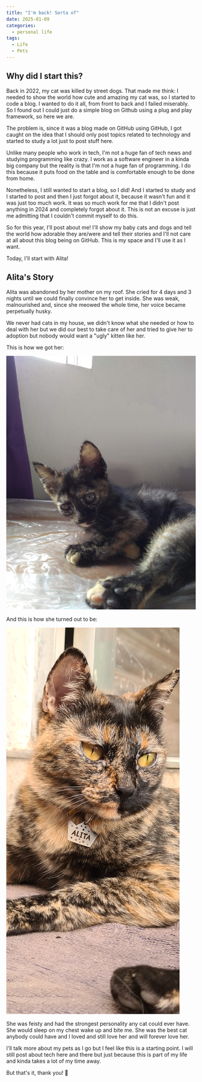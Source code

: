 ```yaml
---
title: "I'm back! Sorta of"
date: 2025-01-09
categories:
  - personal life
tags:
  - Life
  - Pets
---
```

## Why did I start this?

Back in 2022, my cat was killed by street dogs. That made me think: I needed to show the world how cute and amazing my cat was, so I started to code a blog. I wanted to do it all, from front to back and I failed miserably. So I found out I could just do a simple blog on Github using a plug and play framework, so here we are.

The problem is, since it was a blog made on GitHub using GitHub, I got caught on the idea that I should only post topics related to technology and started to study a lot just to post stuff here.

Unlike many people who work in tech, I'm not a huge fan of tech news and studying programming like crazy. I work as a software engineer in a kinda big company but the reality is that I'm not a huge fan of programming. I do this because it puts food on the table and is comfortable enough to be done from home.

Nonetheless, I still wanted to start a blog, so I did! And I started to study and I started to post and then I just forgot about it, because it wasn't fun and it was just too much work. It was so much work for me that I didn't post anything in 2024 and completely forgot about it. This is not an excuse is just me admitting that I couldn't commit myself to do this.

So for this year, I'll post about me! I'll show my baby cats and dogs and tell the world how adorable they are/were and tell their stories and I'll not care at all about this blog being on GitHub. This is my space and I'll use it as I want.

Today, I'll start with Alita!

## Alita's Story

Alita was abandoned by her mother on my roof. She cried for 4 days and 3 nights until we could finally convince her to get inside. She was weak, malnourished and, since she meowed the whole time, her voice became perpetually husky. 

We never had cats in my house, we didn't know what she needed or how to deal with her but we did our best to take care of her and tried to give her to adoption but nobody would want a "ugly" kitten like her.

This is how we got her:

![](/assets/images/post_images/sad_baby_alita.jpg)

And this is how she turned out to be:

![](/assets/images/post_images/queen_alita.jpg)

She was feisty and had the strongest personality any cat could ever have. She would sleep on my chest wake up and bite me. She was the best cat anybody could have and I loved and still love her and will forever love her.

I'll talk more about my pets as I go but I feel like this is a starting point. I will still post about tech here and there but just because this is part of my life and kinda takes a lot of my time away.

But that's it, thank you! 🫰